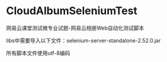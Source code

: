 # CloudAlbumSeleniumTest
网易云课堂测试微专业试题-网易云相册Web自动化测试脚本

libs中需要导入以下文件：selenium-server-standalone-2.52.0.jar

所有脚本文件使用utf-8编码
